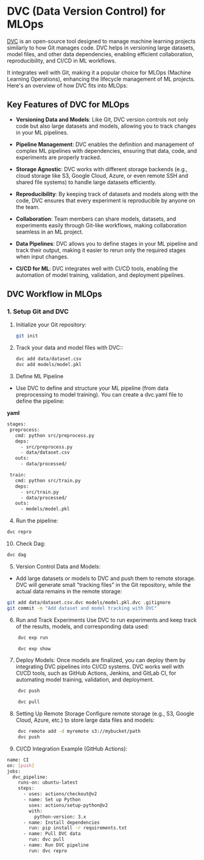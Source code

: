 # DVC (Data Version Control) for MLOps

[DVC](https://dvc.org/) is an open-source tool designed to manage machine learning projects similarly to how Git manages code. DVC helps in versioning large datasets, model files, and other data dependencies, enabling efficient collaboration, reproducibility, and CI/CD in ML workflows.

It integrates well with Git, making it a popular choice for MLOps (Machine Learning Operations), enhancing the lifecycle management of ML projects. Here's an overview of how DVC fits into MLOps:

## Key Features of DVC for MLOps

- **Versioning Data and Models**: Like Git, DVC version controls not only code but also large datasets and models, allowing you to track changes in your ML pipelines.
  
- **Pipeline Management**: DVC enables the definition and management of complex ML pipelines with dependencies, ensuring that data, code, and experiments are properly tracked.
  
- **Storage Agnostic**: DVC works with different storage backends (e.g., cloud storage like S3, Google Cloud, Azure, or even remote SSH and shared file systems) to handle large datasets efficiently.
  
- **Reproducibility**: By keeping track of datasets and models along with the code, DVC ensures that every experiment is reproducible by anyone on the team.
  
- **Collaboration**: Team members can share models, datasets, and experiments easily through Git-like workflows, making collaboration seamless in an ML project.
  
- **Data Pipelines**: DVC allows you to define stages in your ML pipeline and track their output, making it easier to rerun only the required stages when input changes.
  
- **CI/CD for ML**: DVC integrates well with CI/CD tools, enabling the automation of model training, validation, and deployment pipelines.

## DVC Workflow in MLOps

### 1. Setup Git and DVC

1. Initialize your Git repository:

   ```bash
   git init
   ```
2. Track your data and model files with DVC::

   ```bash
   dvc add data/dataset.csv
   dvc add models/model.pkl
   ```
3. Define ML Pipeline
 - Use DVC to define and structure your ML pipeline (from data preprocessing to model training). You can create a dvc.yaml file to define the pipeline:

 **yaml**

 ```bash
 stages:
  preprocess:
    cmd: python src/preprocess.py
    deps:
      - src/preprocess.py
      - data/dataset.csv
    outs:
      - data/processed/

  train:
    cmd: python src/train.py
    deps:
      - src/train.py
      - data/processed/
    outs:
      - models/model.pkl
```

4. Run the pipeline:

```bash
dvc repro
```

10. Check Dag:
```bash
dvc dag
```
5. Version Control Data and Models:
 - Add large datasets or models to DVC and push them to remote storage. DVC will generate small "tracking files" in the Git repository, while the actual data remains in the remote storage:

 ```bash
 git add data/dataset.csv.dvc models/model.pkl.dvc .gitignore
 git commit -m "Add dataset and model tracking with DVC"
 ```

6. Run and Track Experiments
   Use DVC to run experiments and keep track of the results, models, and corresponding data used:

```bash
    dvc exp run

    dvc exp show
   ```
7. Deploy Models:
   Once models are finalized, you can deploy them by integrating DVC pipelines into CI/CD systems. DVC works well with CI/CD tools, such as GitHub Actions, Jenkins, and GitLab CI, for automating model training, validation, and deployment.

```bash
    dvc push

    dvc pull
   ```
8. Setting Up Remote Storage
   Configure remote storage (e.g., S3, Google Cloud, Azure, etc.) to store large data files and models:

```bash
    dvc remote add -d myremote s3://mybucket/path
    dvc push
   ```
9. CI/CD Integration Example (GitHub Actions):

```bash
name: CI
on: [push]
jobs:
  dvc_pipeline:
    runs-on: ubuntu-latest
    steps:
      - uses: actions/checkout@v2
      - name: Set up Python
        uses: actions/setup-python@v2
        with:
          python-version: 3.x
      - name: Install dependencies
        run: pip install -r requirements.txt
      - name: Pull DVC data
        run: dvc pull
      - name: Run DVC pipeline
        run: dvc repro
```

